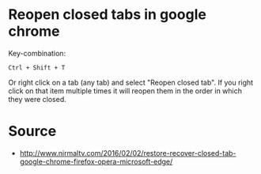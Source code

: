 # Reopen closed tabs in google chrome

Key-combination:

    Ctrl + Shift + T


Or right click on a tab (any tab) and select "Reopen closed tab". If you right click on that item multiple times it will reopen them in the order in which they were closed.


# Source

 * http://www.nirmaltv.com/2016/02/02/restore-recover-closed-tab-google-chrome-firefox-opera-microsoft-edge/